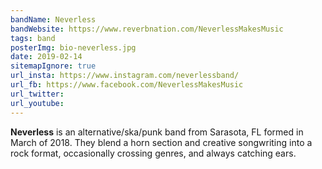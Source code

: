 ```yaml
---
bandName: Neverless
bandWebsite: https://www.reverbnation.com/NeverlessMakesMusic
tags: band
posterImg: bio-neverless.jpg
date: 2019-02-14
sitemapIgnore: true
url_insta: https://www.instagram.com/neverlessband/
url_fb: https://www.facebook.com/NeverlessMakesMusic
url_twitter:
url_youtube: 
---
```

**Neverless** is an alternative/ska/punk band from Sarasota, FL formed in March of 2018. They blend a horn section and creative songwriting into a rock format, occasionally crossing genres, and always catching ears.

